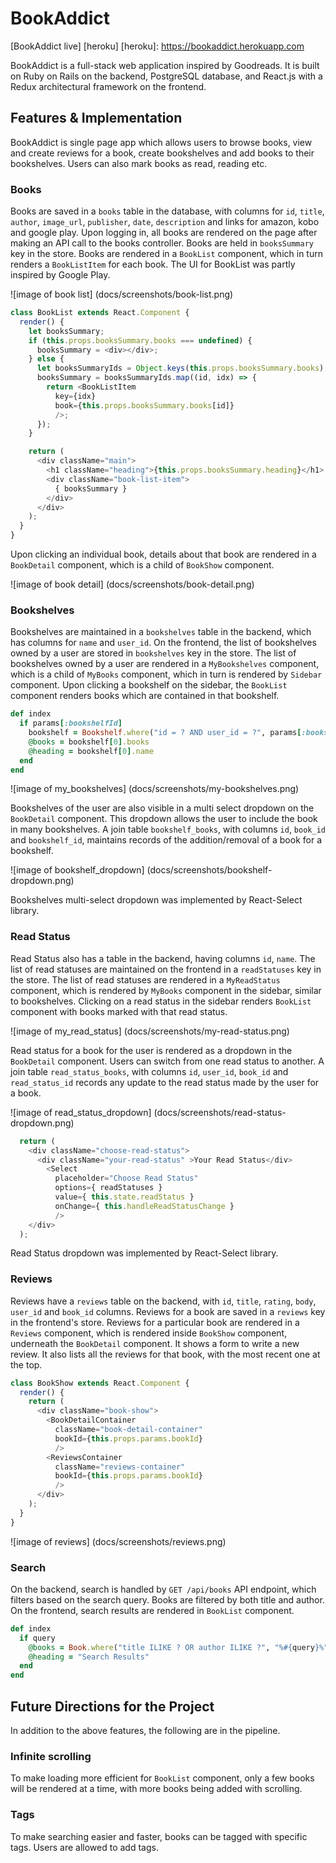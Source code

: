 # BookAddict

[BookAddict live] [heroku]
[heroku]: https://bookaddict.herokuapp.com

BookAddict is a full-stack web application inspired by Goodreads. It is built on Ruby on Rails on the backend, PostgreSQL database, and React.js with a Redux architectural framework on the frontend.

## Features & Implementation

BookAddict is single page app which allows users to browse books, view and create reviews for a book, create bookshelves and add books to their bookshelves. Users can also mark books as read, reading etc.

### Books

Books are saved in a `books` table in the database, with columns for `id`, `title`, `author`, `image_url`, `publisher`, `date`, `description` and links for amazon, kobo and google play. Upon logging in, all books are rendered on the page after making an API call to the books controller. Books are held in `booksSummary` key in the store. Books are rendered in a `BookList` component, which in turn renders a `BookListItem` for each book. The UI for BookList was partly inspired by Google Play.

![image of book list] (docs/screenshots/book-list.png)

```javascript
class BookList extends React.Component {
  render() {
    let booksSummary;
    if (this.props.booksSummary.books === undefined) {
      booksSummary = <div></div>;
    } else {
      let booksSummaryIds = Object.keys(this.props.booksSummary.books);
      booksSummary = booksSummaryIds.map((id, idx) => {
        return <BookListItem
          key={idx}
          book={this.props.booksSummary.books[id]}
          />;
      });
    }

    return (
      <div className="main">
        <h1 className="heading">{this.props.booksSummary.heading}</h1>
        <div className="book-list-item">
          { booksSummary }
        </div>
      </div>
    );
  }
}
```

Upon clicking an individual book, details about that book are rendered in a `BookDetail` component, which is a child of `BookShow` component.

![image of book detail] (docs/screenshots/book-detail.png)

### Bookshelves

Bookshelves are maintained in a `bookshelves` table in the backend, which has columns for `name` and `user_id`. On the frontend, the list of bookshelves owned by a user are stored in `bookshelves` key in the store. The list of bookshelves owned by a user are rendered in a `MyBookshelves` component, which is a child of `MyBooks` component, which in turn is rendered by `Sidebar` component. Upon clicking a bookshelf on the sidebar, the `BookList` component renders books which are contained in that bookshelf.

```ruby
def index
  if params[:bookshelfId]
    bookshelf = Bookshelf.where("id = ? AND user_id = ?", params[:bookshelfId], current_user.id)
    @books = bookshelf[0].books
    @heading = bookshelf[0].name
  end
end
```

![image of my_bookshelves] (docs/screenshots/my-bookshelves.png)

Bookshelves of the user are also visible in a multi select dropdown on the `BookDetail` component. This dropdown allows the user to include the book in many bookshelves. A join table `bookshelf_books`, with columns `id`, `book_id` and `bookshelf_id`, maintains records of the addition/removal of a book for a bookshelf.

![image of bookshelf_dropdown] (docs/screenshots/bookshelf-dropdown.png)

Bookshelves multi-select dropdown was implemented by React-Select library.

### Read Status

Read Status also has a table in the backend, having columns `id`, `name`. The list of read statuses are maintained on the frontend in a `readStatuses` key in the store. The list of read statuses are rendered in a `MyReadStatus` component, which is rendered by `MyBooks` component in the sidebar, similar to bookshelves. Clicking on a read status in the sidebar renders `BookList` component with books marked with that read status.

![image of my_read_status] (docs/screenshots/my-read-status.png)

Read status for a book for the user is rendered as a dropdown in the `BookDetail` component. Users can switch from one read status to another. A join table `read_status_books`, with columns `id`, `user_id`, `book_id` and `read_status_id` records any update to the read status made by the user for a book.

![image of read_status_dropdown] (docs/screenshots/read-status-dropdown.png)

```javascript
  return (
    <div className="choose-read-status">
      <div className="your-read-status" >Your Read Status</div>
        <Select
          placeholder="Choose Read Status"
          options={ readStatuses }
          value={ this.state.readStatus }
          onChange={ this.handleReadStatusChange }
          />
    </div>
  );
```

Read Status dropdown was implemented by React-Select library.

### Reviews

Reviews have a `reviews` table on the backend, with `id`, `title`, `rating`, `body`, `user_id` and `book_id` columns. Reviews for a book are saved in a `reviews` key in the frontend's store. Reviews for a particular book are rendered in a `Reviews` component, which is rendered inside `BookShow` component, underneath the `BookDetail` component. It shows a form to write a new review. It also lists all the reviews for that book, with the most recent one at the top.

```javascript
class BookShow extends React.Component {
  render() {
    return (
      <div className="book-show">
        <BookDetailContainer
          className="book-detail-container"
          bookId={this.props.params.bookId}
          />
        <ReviewsContainer
          className="reviews-container"
          bookId={this.props.params.bookId}
          />
      </div>
    );
  }
}
```

![image of reviews] (docs/screenshots/reviews.png)

### Search

On the backend, search is handled by `GET /api/books` API endpoint, which filters based on the search query. Books are filtered by both title and author. On the frontend, search results are rendered in `BookList` component.

```ruby
def index
  if query
    @books = Book.where("title ILIKE ? OR author ILIKE ?", "%#{query}%", "%#{query}%")
    @heading = "Search Results"
  end
end
```

## Future Directions for the Project

In addition to the above features, the following are in the pipeline.

### Infinite scrolling

To make loading more efficient for `BookList` component, only a few books will be rendered at a time, with more books being added with scrolling.

### Tags

To make searching easier and faster, books can be tagged with specific tags. Users are allowed to add tags.
